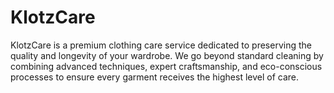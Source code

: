 # KlotzCare
KlotzCare is a premium clothing care service dedicated to preserving the quality and longevity of your wardrobe. We go beyond standard cleaning by combining advanced techniques, expert craftsmanship, and eco-conscious processes to ensure every garment receives the highest level of care.
